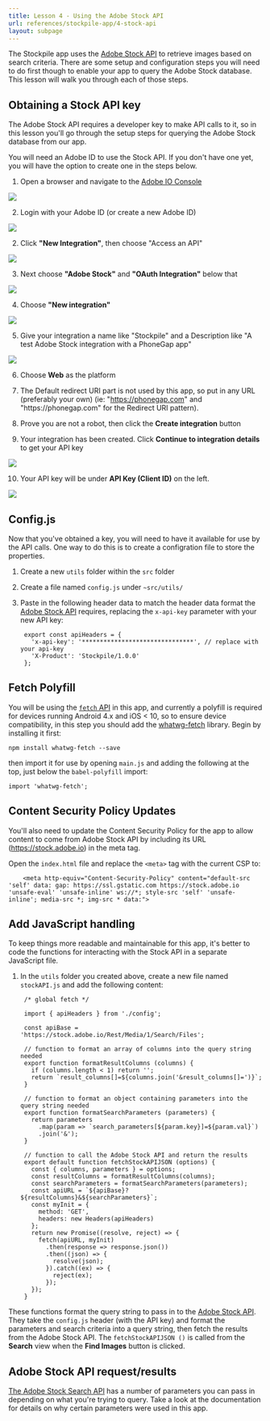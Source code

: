 ```yaml
---
title: Lesson 4 - Using the Adobe Stock API
url: references/stockpile-app/4-stock-api
layout: subpage
---
```


The Stockpile app uses the [Adobe Stock API](https://www.adobe.io/apis/creativecloud/stock/) to retrieve images based on search criteria. There are some setup and configuration steps you will need to do first though to enable your app to query the Adobe Stock database. This lesson will walk you through each of those steps.

## Obtaining a Stock API key
The Adobe Stock API requires a developer key to make API calls to it, so in this lesson you'll go through the setup steps for querying the Adobe Stock database from our app.

<div class="alert--tip">You will need an Adobe ID to use the Stock API. If you don't have one yet, you will have the option to create one in the steps below. </div>

1. Open a browser and navigate to the [Adobe IO Console](https://console.adobe.io/integrations)

![](/images/stockpile/stockapi/01-adobe-i0-console.png)

2. Login with your Adobe ID (or create a new Adobe ID)

![](/images/stockpile/stockapi/02-new-integrations.png)

2. Click **"New Integration"**, then choose "Access an API"

![](/images/stockpile/stockapi/03-access-an-api.png)

3. Next choose **"Adobe Stock"** and **"OAuth Integration"** below that

![](/images/stockpile/stockapi/04-adobe-stock-oauth.png)

4. Choose **"New integration"**

![](/images/stockpile/stockapi/05-create-new-integration.png)

5. Give your integration a name like "Stockpile" and a Description like "A test Adobe Stock integration with a PhoneGap app"

![](/images/stockpile/stockapi/06-create-new-integration-pt2.png)

6. Choose **Web** as the platform

7. The Default redirect URI part is not used by this app, so put in any URL (preferably your own) (ie: "https://phonegap.com" and "https://phonegap\.com" for the Redirect URI pattern).

8. Prove you are not a robot, then click the **Create integration** button

9. Your integration has been created. Click **Continue to integration details** to get your API key

![](/images/stockpile/stockapi/07-integration-completed.png)

10. Your API key will be under **API Key (Client ID)** on the left.

![](/images/stockpile/stockapi/08-api-key.png)

## Config.js
Now that you've obtained a key, you will need to have it available for use by the API calls. One way to do this is to create a configration file to store the properties.

1. Create a new `utils` folder within the `src` folder
2. Create a file named `config.js` under `~src/utils/`
3. Paste in the following header data to match the header data format the [Adobe Stock API](https://www.adobe.io/apis/creativecloud/stock/docs/api/search.html) requires, replacing the `x-api-key` parameter with your new API key:

        export const apiHeaders = {
          'x-api-key': '*******************************', // replace with your api-key
          'X-Product': 'Stockpile/1.0.0'
        };

## Fetch Polyfill
You will be using the [`fetch` API](https://developer.mozilla.org/en-US/docs/Web/API/Fetch_API) in this app, and currently a polyfill is required for devices running Android 4.x and iOS < 10, so to ensure device compatibility, in this step you should add the [whatwg-fetch](https://github.github.io/fetch/) library. Begin by installing it first:
	
	npm install whatwg-fetch --save 

   then import it for use by opening `main.js` and adding the following at the top, just below the `babel-polyfill` import:

	import 'whatwg-fetch';

## Content Security Policy Updates
You'll also need to update the Content Security Policy for the app to allow content to come from Adobe Stock API by including its URL (https://stock.adobe.io) in the meta tag.

  Open the `index.html` file and replace the `<meta>` tag with the current CSP to:

		<meta http-equiv="Content-Security-Policy" content="default-src 'self' data: gap: https://ssl.gstatic.com https://stock.adobe.io 'unsafe-eval' 'unsafe-inline' ws://*; style-src 'self' 'unsafe-inline'; media-src *; img-src * data:">

## Add JavaScript handling
To keep things more readable and maintainable for this app, it's better to code the functions for interacting with the Stock API in a separate JavaScript file.

1. In the `utils` folder you created above, create a new file named `stockAPI.js` and add the following content:

		/* global fetch */

		import { apiHeaders } from './config';

		const apiBase = 'https://stock.adobe.io/Rest/Media/1/Search/Files';

		// function to format an array of columns into the query string needed
		export function formatResultColumns (columns) {
		  if (columns.length < 1) return '';
		  return `result_columns[]=${columns.join('&result_columns[]=')}`;
		}

		// function to format an object containing parameters into the query string needed
		export function formatSearchParameters (parameters) {
		  return parameters
		    .map(param => `search_parameters[${param.key}]=${param.val}`)
		    .join('&');
		}

		// function to call the Adobe Stock API and return the results
		export default function fetchStockAPIJSON (options) {
          const { columns, parameters } = options;
          const resultColumns = formatResultColumns(columns);
          const searchParameters = formatSearchParameters(parameters);
          const apiURL = `${apiBase}?${resultColumns}&${searchParameters}`;
          const myInit = {
            method: 'GET',
            headers: new Headers(apiHeaders)
          };
          return new Promise((resolve, reject) => {
            fetch(apiURL, myInit)
              .then(response => response.json())
              .then((json) => {
                resolve(json);
              }).catch((ex) => {
                reject(ex);
              });
          });
		}
		
These functions format the query string to pass in to the [Adobe Stock API](https://www.adobe.io/apis/creativecloud/stock/docs/api/search.html). They take the `config.js` header (with the API key) and format the parameters and search criteria into a query string, then fetch the results from the Adobe Stock API. The `fetchStockAPIJSON ()` is called from the **Search** view when the **Find Images** button is clicked.

## Adobe Stock API request/results
[The Adobe Stock Search API](https://www.adobe.io/apis/creativecloud/stock/docs/api/search.html) has a number of parameters you can pass in depending on what you're trying to query. Take a look at the documentation for details on why certain parameters were used in this app.
